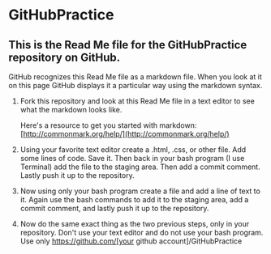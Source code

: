 # GitHubPractice #

## This is the Read Me file for the GitHubPractice repository on GitHub. ##

GitHub recognizes this Read Me file as a markdown file. When you look at it on this page GitHub displays it a particular way using the markdown syntax.

1. Fork this repository and look at this Read Me file in a text editor to see what the markdown looks like.

   Here's a resource to get you started with markdown: [http://commonmark.org/help/](http://commonmark.org/help/)

2. Using your favorite text editor create a .html, .css, or other file. Add some lines of code. Save it. Then back in your bash program (I use Terminal) add the file to the staging area. Then add a commit comment. Lastly push it up to the repository.

3. Now using only your bash program create a file and add a line of text to it. Again use the bash commands to add it to the staging area, add a commit comment, and lastly push it up to the repository.

4. Now do the same exact thing as the two previous steps, only in your repository. Don't use your text editor and do not use your bash program. Use only https://github.com/[your github account]/GitHubPractice
